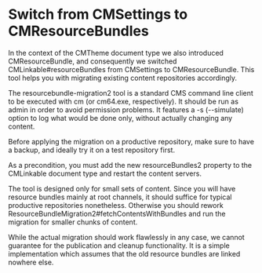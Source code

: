 # Switch from CMSettings to CMResourceBundles

In the context of the CMTheme document type we also introduced CMResourceBundle,
and consequently we switched CMLinkable#resourceBundles from CMSettings to
CMResourceBundle.  This tool helps you with migrating existing content
repositories accordingly.

The resourcebundle-migration2 tool is a standard CMS command line client to be
executed with cm (or cm64.exe, respectively).  It should be run as admin in
order to avoid permission problems.  It features a -s (--simulate) option to
log what would be done only, without actually changing any content.

Before applying the migration on a productive repository, make sure to have
a backup, and ideally try it on a test repository first. 

As a precondition, you must add the new resourceBundles2 property to the
CMLinkable document type and restart the content servers.

The tool is designed only for small sets of content.  Since you will have
resource bundles mainly at root channels, it should suffice for typical 
productive repositories nonetheless.  Otherwise you should rework
ResourceBundleMigration2#fetchContentsWithBundles and run the migration for
smaller chunks of content.

While the actual migration should work flawlessly in any case, we cannot
guarantee for the publication and cleanup functionality.  It is a simple
implementation which assumes that the old resource bundles are linked
nowhere else.
